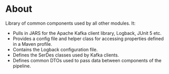 # About
 
Library of common components used by all other modules. It:

* Pulls in JARS for the Apache Kafka client library, Logback, JUnit 5 etc.
* Provides a config file and helper class for accessing properties defined in a Maven profile.
* Contains the Logback configuration file.
* Defines the SerDes classes used by Kafka clients.
* Defines common DTOs used to pass data between components of the pipeline.
